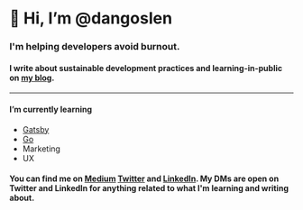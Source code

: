 # 👋 Hi, I’m @dangoslen

### I'm helping developers avoid burnout. 
#### I write about sustainable development practices and learning-in-public on [my blog](https://dangoslen.me).

---

#### I’m currently learning
  - [Gatsby](gatsby.js)
  - [Go](golang.org)
  - Marketing
  - UX

#### You can find me on [Medium](https://dangoslen.medium.com/) [Twitter](https://twitter.com/@dangoslen) and [LinkedIn](https://linkedin.com/in/dangoslen). My DMs are open on Twitter and LinkedIn for anything related to what I'm learning and writing about.

<!---
dangoslen/dangoslen is a ✨ special ✨ repository because its `README.md` (this file) appears on your GitHub profile.
You can click the Preview link to take a look at your changes.
--->
